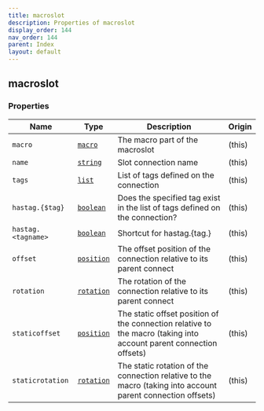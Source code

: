 ```yaml
---
title: macroslot
description: Properties of macroslot
display_order: 144
nav_order: 144
parent: Index
layout: default
---
```


## macroslot

### Properties

| Name | Type | Description | Origin |
|------|------|-------------|--------|
| `macro` | [`macro`](./macro.html) | The macro part of the macroslot | (this) |
| `name` | [`string`](./string.html) | Slot connection name | (this) |
| `tags` | [`list`](./list.html) | List of tags defined on the connection | (this) |
| `hastag.{$tag}` | [`boolean`](./boolean.html) | Does the specified tag exist in the list of tags defined on the connection? | (this) |
| `hastag.<tagname>` | [`boolean`](./boolean.html) | Shortcut for hastag.{tag.<tagname>} | (this) |
| `offset` | [`position`](./position.html) | The offset position of the connection relative to its parent connect | (this) |
| `rotation` | [`rotation`](./rotation.html) | The rotation of the connection relative to its parent connect | (this) |
| `staticoffset` | [`position`](./position.html) | The static offset position of the connection relative to the macro (taking into account parent connection offsets) | (this) |
| `staticrotation` | [`rotation`](./rotation.html) | The static rotation of the connection relative to the macro (taking into account parent connection offsets) | (this) |


